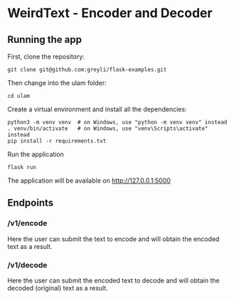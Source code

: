 # WeirdText - Encoder and Decoder

## Running the app

First, clone the repository:

```
git clone git@github.com:greyli/flask-examples.git
```

Then change into the ulam folder:

```
cd ulam
```

Create a virtual environment and install all the dependencies:

```
python3 -m venv venv  # on Windows, use "python -m venv venv" instead
. venv/bin/activate   # on Windows, use "venv\Scripts\activate" instead
pip install -r requirements.txt
```

Run the application

```
flask run
```

The application will be available on http://127.0.0.1:5000

## Endpoints

### /v1/encode
Here the user can submit the text to encode and will obtain the encoded text as a result.

### /v1/decode
Here the user can submit the encoded text to decode and will obtain the decoded (original) text as a result.
